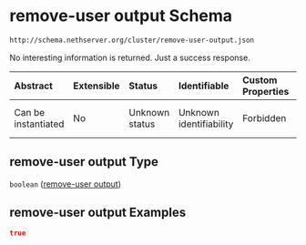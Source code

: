 # remove-user output Schema

```txt
http://schema.nethserver.org/cluster/remove-user-output.json
```

No interesting information is returned. Just a success response.

| Abstract            | Extensible | Status         | Identifiable            | Custom Properties | Additional Properties | Access Restrictions | Defined In                                                                        |
| :------------------ | :--------- | :------------- | :---------------------- | :---------------- | :-------------------- | :------------------ | :-------------------------------------------------------------------------------- |
| Can be instantiated | No         | Unknown status | Unknown identifiability | Forbidden         | Allowed               | none                | [remove-user-output.json](cluster/remove-user-output.json "open original schema") |

## remove-user output Type

`boolean` ([remove-user output](remove-user-output.md))

## remove-user output Examples

```json
true
```
